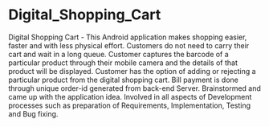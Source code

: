 # Digital_Shopping_Cart
Digital Shopping Cart - This Android application makes shopping easier, faster and with less physical effort. Customers do not need to carry their cart and wait in a long queue. Customer captures the barcode of a particular product through their mobile camera and the details of that product will be displayed. Customer has the option of adding or rejecting a particular product from the digital shopping cart. Bill payment is done through unique order-id generated from back-end Server. Brainstormed and came up with the application idea. Involved in all aspects of Development processes such as preparation of Requirements, Implementation, Testing and Bug fixing.
